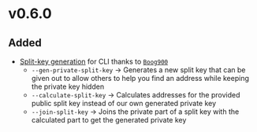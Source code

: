 # v0.6.0
## Added
* [Split-key generation](https://github.com/hinto-janai/monero-vanity#split-key) for CLI thanks to [`Boog900`](https://github.com/hinto-janai/monero-vanity/pull/2)
	- `--gen-private-split-key` -> Generates a new split key that can be given out to allow others to help you find an address while keeping the private key hidden
	- `--calculate-split-key` -> Calculates addresses for the provided public split key instead of our own generated private key
	- `--join-split-key` -> Joins the private part of a split key with the calculated part to get the generated private key
